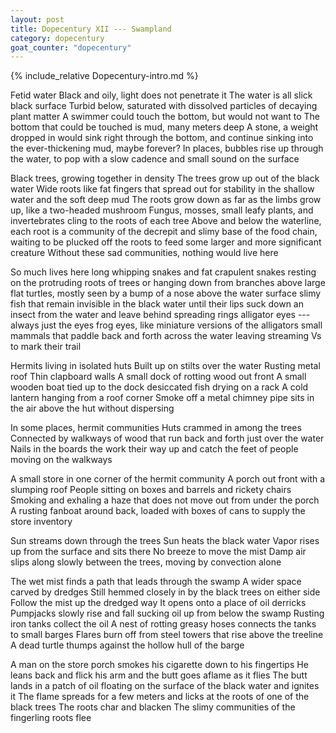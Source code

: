 ```yaml
---
layout: post
title: Dopecentury XII --- Swampland
category: dopecentury
goat_counter: "dopecentury" 
---
```


{% include_relative Dopecentury-intro.md %}

Fetid water		Black and oily, light does not penetrate it		The water is all slick black surface	Turbid below, saturated with dissolved particles of decaying plant matter		A swimmer could touch the bottom, but would not want to
The bottom that could be touched is mud, many meters deep		A stone, a weight dropped in would sink right through the bottom, and continue sinking into the ever-thickening mud, maybe forever?		In places, bubbles rise up through the water, to pop with a slow cadence and small sound on the surface

Black trees, growing together in density		The trees grow up out of the black water		Wide roots like fat fingers that spread out for stability in the shallow water and the soft deep mud		The roots grow down as far as the limbs grow up, like a two-headed mushroom		Fungus, mosses, small leafy plants, and invertebrates cling to the roots of each tree		Above and below the waterline, each root is a community of the decrepit and slimy base of the food chain, waiting to be plucked off the roots to feed some larger and more significant creature		Without these sad communities, nothing would live here

So much lives here		long whipping snakes and fat crapulent snakes resting on the protruding roots of trees or hanging down from branches above		large flat turtles, mostly seen by a bump of a nose above the water surface		slimy fish that remain invisible in the black water until their lips suck down an insect from the water and leave behind spreading rings		alligator eyes --- always just the eyes		frog eyes, like miniature versions of the alligators		small mammals that paddle back and forth across the water leaving streaming Vs to mark their trail

Hermits living in isolated huts		Built up on stilts over the water		Rusting metal roof		Thin clapboard walls	A small dock of rotting wood out front		A small wooden boat tied up to the dock		desiccated fish drying on a rack		A cold lantern hanging from a roof corner		Smoke off a metal chimney pipe sits in the air above the hut without dispersing

In some places, hermit communities		Huts crammed in among the trees		Connected by walkways of wood that run back and forth just over the water		Nails in the boards the work their way up and catch the feet of people moving on the walkways

A small store in one corner of the hermit community		A porch out front with a slumping roof		People sitting on boxes and barrels and rickety chairs		Smoking and exhaling a haze that does not move out from under the porch		A rusting fanboat around back, loaded with boxes of cans to supply the store inventory

Sun streams down through the trees		Sun heats the black water		Vapor rises up from the surface and sits there		No breeze to move the mist		Damp air slips along slowly between the trees, moving by convection alone

The wet mist finds a path that leads through the swamp		A wider space carved by dredges		Still hemmed closely in by the black trees on either side		Follow the mist up the dredged way		It opens onto a place of oil derricks		Pumpjacks slowly rise and fall sucking oil up from below the swamp		Rusting iron tanks collect the oil		A nest of rotting greasy hoses connects the tanks to small barges		Flares burn off from steel towers that rise above the treeline		A dead turtle thumps against the hollow hull of the barge

A man on the store porch smokes his cigarette down to his fingertips		He leans back and flick his arm and the butt goes aflame as it flies		The butt lands in a patch of oil floating on the surface of the black water and ignites it		The flame spreads for a few meters and licks at the roots of one of the black trees		The roots char and blacken		The slimy communities of the fingerling roots flee





